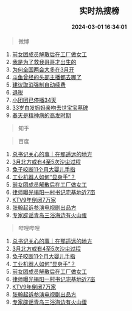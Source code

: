 <div align="center"><h2>实时热搜榜</h2><h4>2024-03-01 16:34:01</h4></div>

> 微博  

1. [前女团成员解散后在工厂做女工](https://s.weibo.com/weibo?q=%23%E5%89%8D%E5%A5%B3%E5%9B%A2%E6%88%90%E5%91%98%E8%A7%A3%E6%95%A3%E5%90%8E%E5%9C%A8%E5%B7%A5%E5%8E%82%E5%81%9A%E5%A5%B3%E5%B7%A5%23&t=31&band_rank=1&Refer=top)<br />
2. [我是为了救我哥哥才出生的](https://s.weibo.com/weibo?q=%E6%88%91%E6%98%AF%E4%B8%BA%E4%BA%86%E6%95%91%E6%88%91%E5%93%A5%E5%93%A5%E6%89%8D%E5%87%BA%E7%94%9F%E7%9A%84&t=31&band_rank=2&Refer=top)<br />
3. [为何全国两会大多在3月开](https://s.weibo.com/weibo?q=%23%E4%B8%BA%E4%BD%95%E5%85%A8%E5%9B%BD%E4%B8%A4%E4%BC%9A%E5%A4%A7%E5%A4%9A%E5%9C%A83%E6%9C%88%E5%BC%80%23&t=31&band_rank=3&Refer=top)<br />
4. [斗鱼曾经的头部主播都去哪了](https://s.weibo.com/weibo?q=%23%E6%96%97%E9%B1%BC%E6%9B%BE%E7%BB%8F%E7%9A%84%E5%A4%B4%E9%83%A8%E4%B8%BB%E6%92%AD%E9%83%BD%E5%8E%BB%E5%93%AA%E4%BA%86%23&t=31&band_rank=4&Refer=top)<br />
5. [建议取消强制自动续费](https://s.weibo.com/weibo?q=%23%E5%BB%BA%E8%AE%AE%E5%8F%96%E6%B6%88%E5%BC%BA%E5%88%B6%E8%87%AA%E5%8A%A8%E7%BB%AD%E8%B4%B9%23&t=31&band_rank=5&Refer=top)<br />
6. [退税](https://s.weibo.com/weibo?q=%E9%80%80%E7%A8%8E&t=31&band_rank=6&Refer=top)<br />
7. [小团团已停播34天](https://s.weibo.com/weibo?q=%23%E5%B0%8F%E5%9B%A2%E5%9B%A2%E5%B7%B2%E5%81%9C%E6%92%AD34%E5%A4%A9%23&t=31&band_rank=7&Refer=top)<br />
8. [33岁白发妈妈亲吻去世宝宝墓碑](https://s.weibo.com/weibo?q=%2333%E5%B2%81%E7%99%BD%E5%8F%91%E5%A6%88%E5%A6%88%E4%BA%B2%E5%90%BB%E5%8E%BB%E4%B8%96%E5%AE%9D%E5%AE%9D%E5%A2%93%E7%A2%91%23&t=31&band_rank=8&Refer=top)<br />
9. [春天是精神病的高发时期](https://s.weibo.com/weibo?q=%E6%98%A5%E5%A4%A9%E6%98%AF%E7%B2%BE%E7%A5%9E%E7%97%85%E7%9A%84%E9%AB%98%E5%8F%91%E6%97%B6%E6%9C%9F&t=31&band_rank=9&Refer=top)<br />

> 知乎  


> 百度  

1. [总书记关心的事｜在那遥远的地方](https://www.baidu.com/s?wd=%E6%80%BB%E4%B9%A6%E8%AE%B0%E5%85%B3%E5%BF%83%E7%9A%84%E4%BA%8B%EF%BD%9C%E5%9C%A8%E9%82%A3%E9%81%A5%E8%BF%9C%E7%9A%84%E5%9C%B0%E6%96%B9&sa=fyb_news&rsv_dl=fyb_news)<br />
2. [3月北方或有4至5次沙尘过程](https://www.baidu.com/s?wd=3%E6%9C%88%E5%8C%97%E6%96%B9%E6%88%96%E6%9C%894%E8%87%B35%E6%AC%A1%E6%B2%99%E5%B0%98%E8%BF%87%E7%A8%8B&sa=fyb_news&rsv_dl=fyb_news)<br />
3. [兔子咬断11个月大婴儿手指](https://www.baidu.com/s?wd=%E5%85%94%E5%AD%90%E5%92%AC%E6%96%AD11%E4%B8%AA%E6%9C%88%E5%A4%A7%E5%A9%B4%E5%84%BF%E6%89%8B%E6%8C%87&sa=fyb_news&rsv_dl=fyb_news)<br />
4. [工业机器人如何“显身手”？](https://www.baidu.com/s?wd=%E5%B7%A5%E4%B8%9A%E6%9C%BA%E5%99%A8%E4%BA%BA%E5%A6%82%E4%BD%95%E2%80%9C%E6%98%BE%E8%BA%AB%E6%89%8B%E2%80%9D%EF%BC%9F&sa=fyb_news&rsv_dl=fyb_news)<br />
5. [前女团成员解散后在工厂做女工](https://www.baidu.com/s?wd=%E5%89%8D%E5%A5%B3%E5%9B%A2%E6%88%90%E5%91%98%E8%A7%A3%E6%95%A3%E5%90%8E%E5%9C%A8%E5%B7%A5%E5%8E%82%E5%81%9A%E5%A5%B3%E5%B7%A5&sa=fyb_news&rsv_dl=fyb_news)<br />
6. [律师曝光揭阳一村书记宅基地近7亩](https://www.baidu.com/s?wd=%E5%BE%8B%E5%B8%88%E6%9B%9D%E5%85%89%E6%8F%AD%E9%98%B3%E4%B8%80%E6%9D%91%E4%B9%A6%E8%AE%B0%E5%AE%85%E5%9F%BA%E5%9C%B0%E8%BF%917%E4%BA%A9&sa=fyb_news&rsv_dl=fyb_news)<br />
7. [KTV9年倒闭7万家](https://www.baidu.com/s?wd=KTV9%E5%B9%B4%E5%80%92%E9%97%AD7%E4%B8%87%E5%AE%B6&sa=fyb_news&rsv_dl=fyb_news)<br />
8. [张翰起诉参演电视剧出品方](https://www.baidu.com/s?wd=%E5%BC%A0%E7%BF%B0%E8%B5%B7%E8%AF%89%E5%8F%82%E6%BC%94%E7%94%B5%E8%A7%86%E5%89%A7%E5%87%BA%E5%93%81%E6%96%B9&sa=fyb_news&rsv_dl=fyb_news)<br />
9. [专家辟谣青岛三浴海边有火山蛋](https://www.baidu.com/s?wd=%E4%B8%93%E5%AE%B6%E8%BE%9F%E8%B0%A3%E9%9D%92%E5%B2%9B%E4%B8%89%E6%B5%B4%E6%B5%B7%E8%BE%B9%E6%9C%89%E7%81%AB%E5%B1%B1%E8%9B%8B&sa=fyb_news&rsv_dl=fyb_news)<br />

> 哔哩哔哩  

1. [总书记关心的事｜在那遥远的地方](https://www.baidu.com/s?wd=%E6%80%BB%E4%B9%A6%E8%AE%B0%E5%85%B3%E5%BF%83%E7%9A%84%E4%BA%8B%EF%BD%9C%E5%9C%A8%E9%82%A3%E9%81%A5%E8%BF%9C%E7%9A%84%E5%9C%B0%E6%96%B9&sa=fyb_news&rsv_dl=fyb_news)<br />
2. [3月北方或有4至5次沙尘过程](https://www.baidu.com/s?wd=3%E6%9C%88%E5%8C%97%E6%96%B9%E6%88%96%E6%9C%894%E8%87%B35%E6%AC%A1%E6%B2%99%E5%B0%98%E8%BF%87%E7%A8%8B&sa=fyb_news&rsv_dl=fyb_news)<br />
3. [兔子咬断11个月大婴儿手指](https://www.baidu.com/s?wd=%E5%85%94%E5%AD%90%E5%92%AC%E6%96%AD11%E4%B8%AA%E6%9C%88%E5%A4%A7%E5%A9%B4%E5%84%BF%E6%89%8B%E6%8C%87&sa=fyb_news&rsv_dl=fyb_news)<br />
4. [工业机器人如何“显身手”？](https://www.baidu.com/s?wd=%E5%B7%A5%E4%B8%9A%E6%9C%BA%E5%99%A8%E4%BA%BA%E5%A6%82%E4%BD%95%E2%80%9C%E6%98%BE%E8%BA%AB%E6%89%8B%E2%80%9D%EF%BC%9F&sa=fyb_news&rsv_dl=fyb_news)<br />
5. [前女团成员解散后在工厂做女工](https://www.baidu.com/s?wd=%E5%89%8D%E5%A5%B3%E5%9B%A2%E6%88%90%E5%91%98%E8%A7%A3%E6%95%A3%E5%90%8E%E5%9C%A8%E5%B7%A5%E5%8E%82%E5%81%9A%E5%A5%B3%E5%B7%A5&sa=fyb_news&rsv_dl=fyb_news)<br />
6. [律师曝光揭阳一村书记宅基地近7亩](https://www.baidu.com/s?wd=%E5%BE%8B%E5%B8%88%E6%9B%9D%E5%85%89%E6%8F%AD%E9%98%B3%E4%B8%80%E6%9D%91%E4%B9%A6%E8%AE%B0%E5%AE%85%E5%9F%BA%E5%9C%B0%E8%BF%917%E4%BA%A9&sa=fyb_news&rsv_dl=fyb_news)<br />
7. [KTV9年倒闭7万家](https://www.baidu.com/s?wd=KTV9%E5%B9%B4%E5%80%92%E9%97%AD7%E4%B8%87%E5%AE%B6&sa=fyb_news&rsv_dl=fyb_news)<br />
8. [张翰起诉参演电视剧出品方](https://www.baidu.com/s?wd=%E5%BC%A0%E7%BF%B0%E8%B5%B7%E8%AF%89%E5%8F%82%E6%BC%94%E7%94%B5%E8%A7%86%E5%89%A7%E5%87%BA%E5%93%81%E6%96%B9&sa=fyb_news&rsv_dl=fyb_news)<br />
9. [专家辟谣青岛三浴海边有火山蛋](https://www.baidu.com/s?wd=%E4%B8%93%E5%AE%B6%E8%BE%9F%E8%B0%A3%E9%9D%92%E5%B2%9B%E4%B8%89%E6%B5%B4%E6%B5%B7%E8%BE%B9%E6%9C%89%E7%81%AB%E5%B1%B1%E8%9B%8B&sa=fyb_news&rsv_dl=fyb_news)<br />
